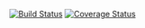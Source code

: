 [![Build Status](https://img.shields.io/travis/ntnelson1s/bossmodebuildtools.svg?style=flat-square)](https://travis-ci.org/ntnelson1s/bossmodebuildtools)
[![Coverage Status](https://img.shields.io/coveralls/ntnelson1s/bossmodebuildtools.svg?style=flat-square)](https://coveralls.io/github/ntnelson1s/bossmodebuildtools?branch=master)
